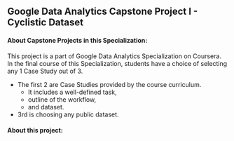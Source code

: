 ## Google Data Analytics Capstone Project I - Cyclistic Dataset

#### About Capstone Projects in this Specialization:

This project is a part of Google Data Analytics Specialization on Coursera.  
In the final course of this Specialization, students have a choice of selecting any 1 Case Study out of 3.  
* The first 2 are Case Studies provided by the course curriculum.  
  * It includes a well-defined task, 
  * outline of the workflow,
  * and dataset.
* 3rd is choosing any public dataset.  

#### About this project:

